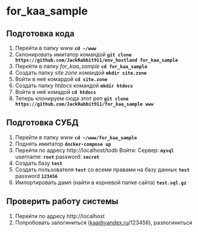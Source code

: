 # for_kaa_sample
## Подготовка кода
1.  Перейти в папку www **`cd ~/www`**
2.  Склонировать имитатор командой **`git clone https://github.com/JackRabbit911/env_hostland for_kaa_sample`**
3.  Перейти в папку *for_kaa_sample* **`cd for_kaa_sample`**
4.  Создать папку *site.zone* командой **`mkdir site.zone`**
5.  Войти в неё комардой **`cd site.zone`**
6.  Создать папку *htdocs* командой **`mkdir htdocs`**
7.  Войти в неё комадой **`cd htdocs`**
8.  Теперь клонируем сюда этот реп **`git clone https://github.com/JackRabbit911/for_kaa_sample www`**
## Подготовка СУБД
1.  Перейти в папку *www* **`cd ~/www/for_kaa_sample`**
2.  Поднять имитатор **`docker-compose up`**
3.  Перейти по адресу http://localhost/todb Войти: Сервер: **`mysql`** username: **`root`** password: **`secret`**
4.  Создать базу **`test`**
5.  Создать пользователя **`test`** со всеми правами на базу данных **`test`** password **`123456`**
6.  Импортировать дамп (найти в корневой папке сайта) **`test.sql.gz`**
## Проверить работу системы
1.  Перейти по адресу http://localhost
2.  Попробовать залогиниться (kaa@yandex.ru/123456), разлогиниться